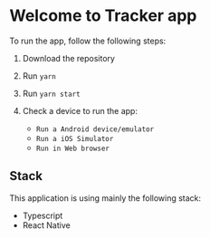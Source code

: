 # Welcome to Tracker app

To run the app, follow the following steps:

1. Download the repository
2. Run `yarn`
3. Run `yarn start`
4. Check a device to run the app:

    * `Run a Android device/emulator`
    * `Run a iOS Simulator`
    * `Run in Web browser`

## Stack

This application is using mainly the following stack:

* Typescript
* React Native